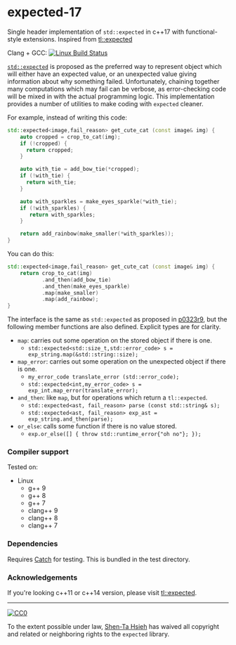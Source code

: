 # expected-17
Single header implementation of `std::expected` in c++17 with functional-style extensions.
Inspired from [tl::expected](https://github.com/TartanLlama/expected)

Clang + GCC: [![Linux Build Status](https://travis-ci.org/ibmibmibm/expected.svg?branch=master)](https://travis-ci.org/github/ibmibmibm/expected)

[`std::expected`](http://www.open-std.org/jtc1/sc22/wg21/docs/papers/2019/p0323r9.html) is proposed as the preferred way to represent object which will either have an expected value, or an unexpected value giving information about why something failed. Unfortunately, chaining together many computations which may fail can be verbose, as error-checking code will be mixed in with the actual programming logic. This implementation provides a number of utilities to make coding with `expected` cleaner.

For example, instead of writing this code:

```cpp
std::expected<image,fail_reason> get_cute_cat (const image& img) {
    auto cropped = crop_to_cat(img);
    if (!cropped) {
      return cropped;
    }

    auto with_tie = add_bow_tie(*cropped);
    if (!with_tie) {
      return with_tie;
    }

    auto with_sparkles = make_eyes_sparkle(*with_tie);
    if (!with_sparkles) {
       return with_sparkles;
    }

    return add_rainbow(make_smaller(*with_sparkles));
}
```

You can do this:

```cpp
std::expected<image,fail_reason> get_cute_cat (const image& img) {
    return crop_to_cat(img)
           .and_then(add_bow_tie)
           .and_then(make_eyes_sparkle)
           .map(make_smaller)
           .map(add_rainbow);
}
```

The interface is the same as `std::expected` as proposed in [p0323r9](http://www.open-std.org/jtc1/sc22/wg21/docs/papers/2019/p0323r9.html), but the following member functions are also defined. Explicit types are for clarity.

- `map`: carries out some operation on the stored object if there is one.
  * `std::expected<std::size_t,std::error_code> s = exp_string.map(&std::string::size);`
- `map_error`: carries out some operation on the unexpected object if there is one.
  * `my_error_code translate_error (std::error_code);`
  * `std::expected<int,my_error_code> s = exp_int.map_error(translate_error);`
- `and_then`: like `map`, but for operations which return a `tl::expected`.
  * `std::expected<ast, fail_reason> parse (const std::string& s);`
  * `std::expected<ast, fail_reason> exp_ast = exp_string.and_then(parse);`
- `or_else`: calls some function if there is no value stored.
  * `exp.or_else([] { throw std::runtime_error{"oh no"}; });`

### Compiler support

Tested on:

- Linux
  * g++ 9
  * g++ 8
  * g++ 7
  * clang++ 9
  * clang++ 8
  * clang++ 7

### Dependencies

Requires [Catch](https://github.com/philsquared/Catch) for testing. This is bundled in the test directory.

### Acknowledgements

If you're looking c++11 or c++14 version, please visit [tl::expected](https://github.com/TartanLlama/expected).

----------

[![CC0](http://i.creativecommons.org/p/zero/1.0/88x31.png)]("http://creativecommons.org/publicdomain/zero/1.0/")

To the extent possible under law, [Shen-Ta Hsieh](https://github.com/ibmibmibm) has waived all copyright and related or neighboring rights to the `expected` library.
